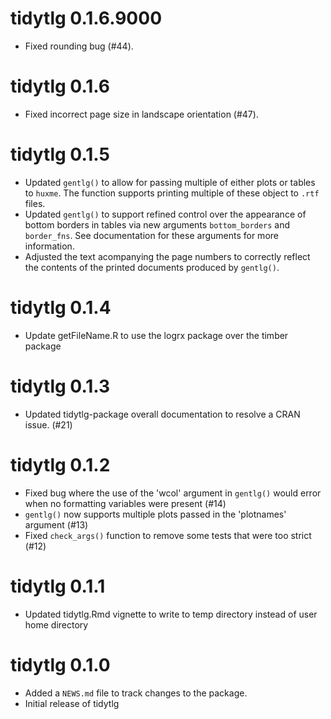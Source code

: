 # tidytlg 0.1.6.9000

* Fixed rounding bug (#44).

# tidytlg 0.1.6

* Fixed incorrect page size in landscape orientation (#47).

# tidytlg 0.1.5

* Updated `gentlg()` to allow for passing multiple of either plots or tables to
`huxme`. The function supports printing multiple of these object to `.rtf` files.
* Updated `gentlg()` to support refined control over the appearance of bottom borders
in tables via new arguments `bottom_borders` and `border_fns`. See documentation
for these arguments for more information.
* Adjusted the text acompanying the page numbers to correctly reflect the contents
of the printed documents produced by `gentlg()`.

# tidytlg 0.1.4

* Update getFileName.R to use the logrx package over the timber package

# tidytlg 0.1.3

* Updated tidytlg-package overall documentation to resolve a CRAN issue. (#21)

# tidytlg 0.1.2

* Fixed bug where the use of the 'wcol' argument in `gentlg()` would error when no formatting variables were present (#14)
* `gentlg()` now supports multiple plots passed in the 'plotnames' argument (#13)
* Fixed `check_args()` function to remove some tests that were too strict (#12)

# tidytlg 0.1.1

* Updated tidytlg.Rmd vignette to write to temp directory instead of user home directory

# tidytlg 0.1.0

* Added a `NEWS.md` file to track changes to the package.
* Initial release of tidytlg
